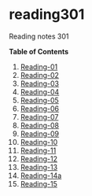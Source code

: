 # reading301
Reading notes 301  

**Table of Contents**  

1. [Reading-01](reading01.md)  
2. [Reading-02](reading02.md)   
3. [Reading-03](reading03.md) 
4. [Reading-04](reading04.md)
5. [Reading-05](reading05.md)
6. [Reading-06](reading06.md)
7. [Reading-07](reading07.md)
8. [Reading-08](reading08.md)
9. [Reading-09](reading09.md)
10. [Reading-10](reading10.md) 
11. [Reading-11](reading11.md) 
12. [Reading-12](reading12.md)  
13. [Reading-13](reading13.md)
14. [Reading-14a](reading14a.md)
15. [Reading-15](reading15.md)


